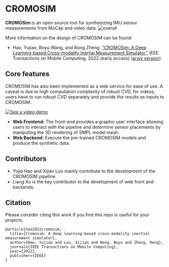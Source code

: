# CROMOSIM
<b> CROMOSim </b> is an open source tool for synthesizing IMU sensor measurements from MoCap and video data. 
![overall](https://github.com/wisermaclab/CROMOSIM/assets/42444950/c9cec2dd-2c02-45c9-9864-ec290d8348e1)

More information on the design of CROMOSIM can be found:
<ul>
  <li>Hao, Yujiao, Boyu Wang, and Rong Zheng. <a href="https://ieeexplore.ieee.org/abstract/document/9992037">"CROMOSim: A Deep Learning-based Cross-modality Inertial Measurement Simulator."</a> IEEE Transactions on Mobile Computing, 2022 (early access) (<a href="https://arxiv.org/abs/2202.10562">arxiv version</a>)</li>
</ul>
      
## Core features 
CROMOSIM has also been implemented as a web service for ease of use. A caveat is due to high computation complexity of robust CVD, for videos, users have to run robust CVD separately and provide the results as inputs to CROMOSIM. 

[![See a video demo](https://img.youtube.com/vi/VYCFZWOUkpI/maxresdefault.jpg)](https://youtu.be/VYCFZWOUkpI)
<ul>
  <li><b>Web Frontend:</b> The front-end provides a graphic user interface allowing users to interact with the pipeline and determine sensor placements by maniputing the 3D rendering of SMPL model mesh.</li>
  <li><b>Web Backend:</b> Execute the pre-trained CROMOSIM models and produce the synthetic data.</li>  
</ul>

## Contributors
<ul>
  <li>Yujia Hao and Xijian Luo mainly contribute to the development of the CROMOSIM pipeline.</li>
  <li>Liang Xu is the key contributor to the development of web front and backends.</li>
</ul>

## Citation
Please consider citing this work if you find this repo is useful for your projects.

```
@article{hao2022cromosim,
  title={Cromosim: A deep learning-based cross-modality inertial measurement simulator},
  author={Hao, Yujiao and Lou, Xijian and Wang, Boyu and Zheng, Rong},
  journal={IEEE Transactions on Mobile Computing},
  year={2022},
  publisher={IEEE}
}
```
